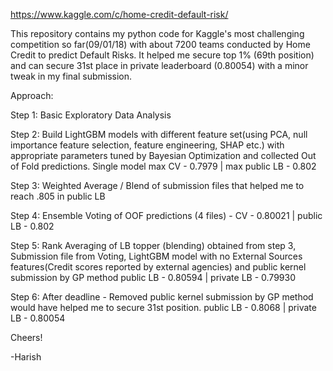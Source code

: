 https://www.kaggle.com/c/home-credit-default-risk/

This repository contains my python code for Kaggle's most challenging competition so far(09/01/18) with about 7200 teams conducted by Home Credit to predict Default Risks. It helped me secure top 1% (69th position)  and can secure 31st place in private leaderboard (0.80054) with a minor tweak in my final submission.

Approach:

Step 1: Basic Exploratory Data Analysis

Step 2: Build LightGBM models with different feature set(using PCA, null importance feature selection, feature engineering, 
        SHAP etc.) with appropriate parameters tuned by Bayesian Optimization and collected Out of Fold predictions.
        Single model max CV - 0.7979 | max public LB - 0.802
        
Step 3: Weighted Average / Blend of submission files that helped me to reach .805 in public LB

Step 4: Ensemble Voting of OOF predictions (4 files) - CV - 0.80021 | public LB - 0.802

Step 5: Rank Averaging of LB topper (blending) obtained from step 3, Submission file from Voting, LightGBM model with no               External Sources features(Credit scores reported by external agencies) and public kernel submission by GP method
        public LB - 0.80594 | private LB - 0.79930
        
Step 6: After deadline - Removed public kernel submission by GP method would have helped me to secure 31st position.
        public LB - 0.8068 | private LB - 0.80054
        
        
Cheers!

-Harish
